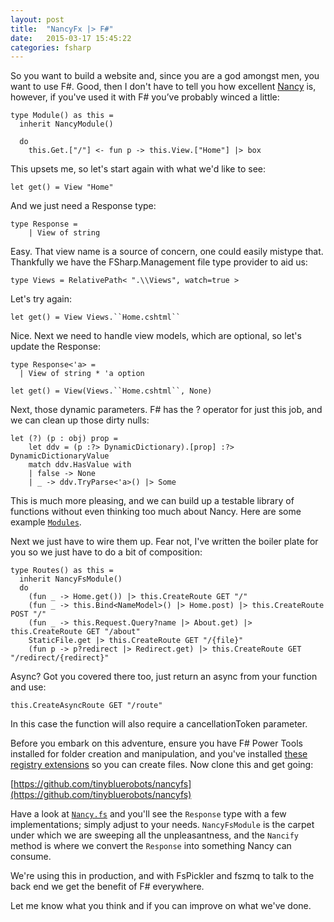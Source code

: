 ```yaml
---
layout: post
title:  "NancyFx |> F#"
date:   2015-03-17 15:45:22
categories: fsharp
---
```

So you want to build a website and, since you are a god amongst men, you want to use F#. Good, then I don't have to tell you how excellent [Nancy](http://nancyfx.org/) is, however, if you've used it with F# you’ve probably winced a little:

    type Module() as this =
      inherit NancyModule()

      do
        this.Get.["/"] <- fun p -> this.View.["Home"] |> box

This upsets me, so let's start again with what we'd like to see:

    let get() = View "Home"

And we just need a Response type:

    type Response =
        | View of string

Easy. That view name is a source of concern, one could easily mistype that. Thankfully we have the FSharp.Management file type provider to aid us:

    type Views = RelativePath< ".\\Views", watch=true >

Let's try again:

    let get() = View Views.``Home.cshtml``

Nice. Next we need to handle view models, which are optional, so let's update the Response:

    type Response<'a> =
      | View of string * 'a option

    let get() = View(Views.``Home.cshtml``, None)

Next, those dynamic parameters. F# has the ? operator for just this job, and we can clean up those dirty nulls:

    let (?) (p : obj) prop = 
        let ddv = (p :?> DynamicDictionary).[prop] :?> DynamicDictionaryValue
        match ddv.HasValue with
        | false -> None
        | _ -> ddv.TryParse<'a>() |> Some

This is much more pleasing, and we can build up a testable library of functions without even thinking too much about Nancy. Here are some example [```Modules```](https://github.com/TinyBlueRobots/NancyFs/blob/master/src/NancyFs/Modules/Modules.fs).

Next we just have to wire them up. Fear not, I've written the boiler plate for you so we just have to do a bit of composition:

    type Routes() as this = 
      inherit NancyFsModule()
      do 
        (fun _ -> Home.get()) |> this.CreateRoute GET "/"
        (fun _ -> this.Bind<NameModel>() |> Home.post) |> this.CreateRoute POST "/"
        (fun _ -> this.Request.Query?name |> About.get) |> this.CreateRoute GET "/about"
        StaticFile.get |> this.CreateRoute GET "/{file}"
        (fun p -> p?redirect |> Redirect.get) |> this.CreateRoute GET "/redirect/{redirect}"

Async? Got you covered there too, just return an async from your function and use:

    this.CreateAsyncRoute GET "/route"

In this case the function will also require a cancellationToken parameter.

Before you embark on this adventure, ensure you have F# Power Tools installed for folder creation and manipulation, and you've installed [these registry extensions](http://bloggemdano.blogspot.co.uk/2013/11/adding-new-items-to-pure-f-aspnet.html) so you can create files. Now clone this and get going:

[https://github.com/tinybluerobots/nancyfs](https://github.com/tinybluerobots/nancyfs)

Have a look at [```Nancy.fs```](https://github.com/TinyBlueRobots/NancyFs/blob/master/src/NancyFs/Modules/Nancy.fs) and you'll see the ```Response``` type with a few implementations; simply adjust to your needs.
```NancyFsModule``` is the carpet under which we are sweeping all the unpleasantness, and the  ```Nancify``` method is where we convert the ```Response``` into something Nancy can consume.

We're using this in production, and with FsPickler and fszmq to talk to the back end we get the benefit of F# everywhere.

Let me know what you think and if you can improve on what we've done.
